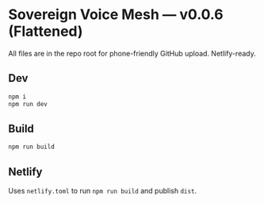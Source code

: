 # Sovereign Voice Mesh — v0.0.6 (Flattened)

All files are in the repo root for phone-friendly GitHub upload. Netlify-ready.

## Dev
```bash
npm i
npm run dev
```

## Build
```bash
npm run build
```

## Netlify
Uses `netlify.toml` to run `npm run build` and publish `dist`.

